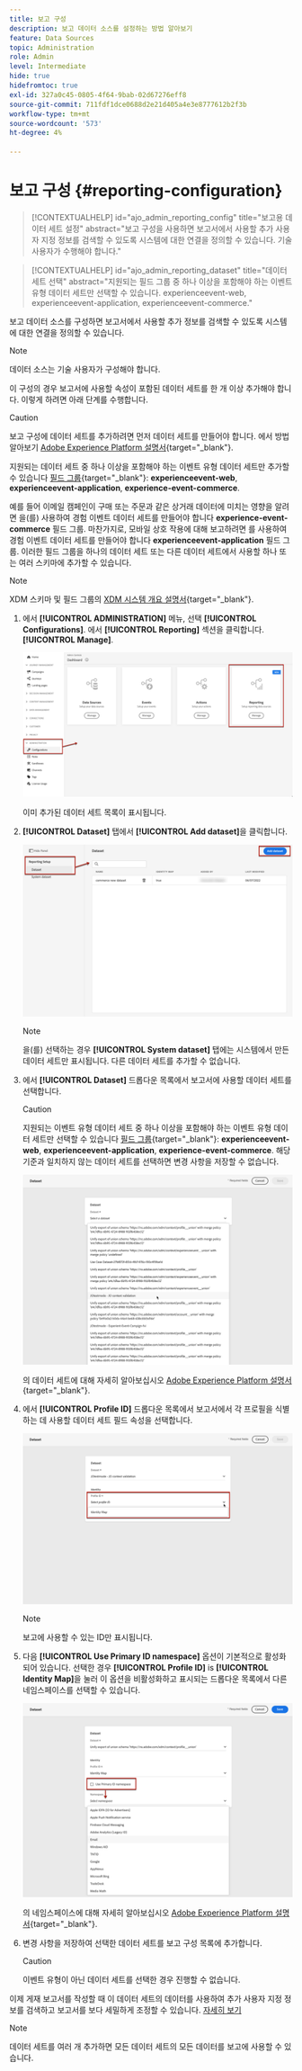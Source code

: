 ```yaml
---
title: 보고 구성
description: 보고 데이터 소스를 설정하는 방법 알아보기
feature: Data Sources
topic: Administration
role: Admin
level: Intermediate
hide: true
hidefromtoc: true
exl-id: 327a0c45-0805-4f64-9bab-02d67276eff8
source-git-commit: 711fdf1dce0688d2e21d405a4e3e8777612b2f3b
workflow-type: tm+mt
source-wordcount: '573'
ht-degree: 4%

---
```


# 보고 구성 {#reporting-configuration}

>[!CONTEXTUALHELP]
>id="ajo_admin_reporting_config"
>title="보고용 데이터 세트 설정"
>abstract="보고 구성을 사용하면 보고서에서 사용할 추가 사용자 지정 정보를 검색할 수 있도록 시스템에 대한 연결을 정의할 수 있습니다. 기술 사용자가 수행해야 합니다."

>[!CONTEXTUALHELP]
>id="ajo_admin_reporting_dataset"
>title="데이터 세트 선택"
>abstract="지원되는 필드 그룹 중 하나 이상을 포함해야 하는 이벤트 유형 데이터 세트만 선택할 수 있습니다. experienceevent-web, experienceevent-application, experienceevent-commerce."

보고 데이터 소스를 구성하면 보고서에서 사용할 추가 정보를 검색할 수 있도록 시스템에 대한 연결을 정의할 수 있습니다.

>[!NOTE]
>
>데이터 소스는 기술 사용자가 구성해야 합니다. <!--Rights?-->

이 구성의 경우 보고서에 사용할 속성이 포함된 데이터 세트를 한 개 이상 추가해야 합니다. 이렇게 하려면 아래 단계를 수행합니다.

>[!CAUTION]
>
>보고 구성에 데이터 세트를 추가하려면 먼저 데이터 세트를 만들어야 합니다. 에서 방법 알아보기 [Adobe Experience Platform 설명서](https://experienceleague.adobe.com/docs/experience-platform/catalog/datasets/user-guide.html?lang=en#create){target=&quot;_blank&quot;}.
>
>지원되는 데이터 세트 중 하나 이상을 포함해야 하는 이벤트 유형 데이터 세트만 추가할 수 있습니다 [필드 그룹](https://experienceleague.adobe.com/docs/experience-platform/xdm/tutorials/create-schema-ui.html#field-group){target=&quot;_blank&quot;}: **experienceevent-web**, **experienceevent-application**, **experience-event-commerce**.

<!--
➡️ [Discover this feature in video](#video)
-->

예를 들어 이메일 캠페인이 구매 또는 주문과 같은 상거래 데이터에 미치는 영향을 알려면 을(를) 사용하여 경험 이벤트 데이터 세트를 만들어야 합니다 **experience-event-commerce** 필드 그룹. 마찬가지로, 모바일 상호 작용에 대해 보고하려면 를 사용하여 경험 이벤트 데이터 세트를 만들어야 합니다 **experienceevent-application** 필드 그룹. <!--If you want to report on web interactions then you need to include the web field group.--> 이러한 필드 그룹을 하나의 데이터 세트 또는 다른 데이터 세트에서 사용할 하나 또는 여러 스키마에 추가할 수 있습니다.

>[!NOTE]
>
>XDM 스키마 및 필드 그룹의 [XDM 시스템 개요 설명서](https://experienceleague.adobe.com/docs/experience-platform/xdm/home.html?lang=ko){target=&quot;_blank&quot;}.

1. 에서 **[!UICONTROL ADMINISTRATION]** 메뉴, 선택 **[!UICONTROL Configurations]**. 에서  **[!UICONTROL Reporting]** 섹션을 클릭합니다. **[!UICONTROL Manage]**.

   ![](assets/reporting-config-menu.png)

   이미 추가된 데이터 세트 목록이 표시됩니다.

1. **[!UICONTROL Dataset]** 탭에서 **[!UICONTROL Add dataset]**&#x200B;을 클릭합니다.

   ![](assets/reporting-config-add.png)

   >[!NOTE]
   >
   >을(를) 선택하는 경우 **[!UICONTROL System dataset]** 탭에는 시스템에서 만든 데이터 세트만 표시됩니다. 다른 데이터 세트를 추가할 수 없습니다.

1. 에서 **[!UICONTROL Dataset]** 드롭다운 목록에서 보고서에 사용할 데이터 세트를 선택합니다.

   >[!CAUTION]
   >
   >지원되는 이벤트 유형 데이터 세트 중 하나 이상을 포함해야 하는 이벤트 유형 데이터 세트만 선택할 수 있습니다 [필드 그룹](https://experienceleague.adobe.com/docs/experience-platform/xdm/tutorials/create-schema-ui.html#field-group){target=&quot;_blank&quot;}: **experienceevent-web**, **experienceevent-application**, **experience-event-commerce**. 해당 기준과 일치하지 않는 데이터 세트를 선택하면 변경 사항을 저장할 수 없습니다.

   ![](assets/reporting-config-datasets.png)

   의 데이터 세트에 대해 자세히 알아보십시오 [Adobe Experience Platform 설명서](https://experienceleague.adobe.com/docs/experience-platform/catalog/datasets/overview.html){target=&quot;_blank&quot;}.

1. 에서 **[!UICONTROL Profile ID]** 드롭다운 목록에서 보고서에서 각 프로필을 식별하는 데 사용할 데이터 세트 필드 속성을 선택합니다.

   ![](assets/reporting-config-profile-id.png)

   >[!NOTE]
   >
   >보고에 사용할 수 있는 ID만 표시됩니다.

1. 다음 **[!UICONTROL Use Primary ID namespace]** 옵션이 기본적으로 활성화되어 있습니다. 선택한 경우 **[!UICONTROL Profile ID]** is **[!UICONTROL Identity Map]**&#x200B;을 눌러 이 옵션을 비활성화하고 표시되는 드롭다운 목록에서 다른 네임스페이스를 선택할 수 있습니다.

   ![](assets/reporting-config-namespace.png)

   의 네임스페이스에 대해 자세히 알아보십시오 [Adobe Experience Platform 설명서](https://experienceleague.adobe.com/docs/experience-platform/identity/namespaces.html?lang=ko-KR){target=&quot;_blank&quot;}.

1. 변경 사항을 저장하여 선택한 데이터 세트를 보고 구성 목록에 추가합니다.

   >[!CAUTION]
   >
   >이벤트 유형이 아닌 데이터 세트를 선택한 경우 진행할 수 없습니다.

이제 게재 보고서를 작성할 때 이 데이터 세트의 데이터를 사용하여 추가 사용자 지정 정보를 검색하고 보고서를 보다 세밀하게 조정할 수 있습니다. [자세히 보기](content-experiment.md#objectives-global)

>[!NOTE]
>
>데이터 세트를 여러 개 추가하면 모든 데이터 세트의 모든 데이터를 보고에 사용할 수 있습니다.


<!--
## How-to video {#video}

Understand how to configure Experience Platform reporting data sources.

>[!VIDEO]()
-->
